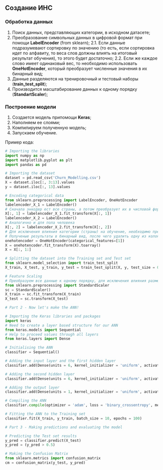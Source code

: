 ## Создание ИНС
### Обработка данных
1. Поиск данных, представляющих категории, в исходном датасете;
2. Преобразование символьных данных в цифровой формат при помощи **LabelEncoder** (from sklearn);
2.1. Если данные подразумевают сортировку по значению (то есть, если сортировка идет по алфавиту, то веса слов должны влиять на итоговый результат обучения), то этого будет достаточно;
2.2. Если же каждое слово имеет одинаковый вес, то необходимо использовать **OneHotEncoder**, который преобразует численные значения в их бинарный вид;
3. Данные разделяются на тренировочный и тестовый наборы (**train_test_split**);
4. Производится масштабирование данных к одному порядку (**StandartScaler**);
### Построение модели
1. Создается модель припомощи **Keras**;
2. Наполняем ее слоями;
3. Компилируем полученную модель;
4. Запускаем обучение.

Пример кода:
```python
# Importing the libraries
import numpy as np
import matplotlib.pyplot as plt
import pandas as pd

# Importing the dataset
dataset = pd.read_csv('Churn_Modelling.csv')
X = dataset.iloc[:, 3:13].values
y = dataset.iloc[:, 13].values

# Encoding categorical data
from sklearn.preprocessing import LabelEncoder, OneHotEncoder
labelencoder_X_1 = LabelEncoder()
# Сначала энкодер ест все страны, а потом преобразует их в числовой формат
X[:, 1] = labelencoder_X_1.fit_transform(X[:, 1])
labelencoder_X_2 = LabelEncoder()
# Аналогично и для пола человека
X[:, 2] = labelencoder_X_2.fit_transform(X[:, 2])
# Для исключения влияния категории (страны) на обучение, необходимо преобразовать
# Полученые результаты в бинарный вид, после чего удалить одну из колонок, исключив переобучаемость
onehotencoder = OneHotEncoder(categorical_features=[1])
X = onehotencoder.fit_transform(X).toarray()
X = X[:, 1:]

# Splitting the dataset into the Training set and Test set
from sklearn.model_selection import train_test_split
X_train, X_test, y_train, y_test = train_test_split(X, y, test_size = 0.2, random_state = 0)

# Feature Scaling
# Преобразуем все данные к одному порядку, для исключения влияния размерности
from sklearn.preprocessing import StandardScaler
sc = StandardScaler()
X_train = sc.fit_transform(X_train)
X_test = sc.transform(X_test)

# Part 2 - Now let's make the ANN!

# Importing the Keras libraries and packages
import keras
# Need to create a layer based structure for our ANN
from keras.models import Sequential
# Help to proceed values through all layers
from keras.layers import Dense

# Initialising the ANN
classifier = Sequential()

# Adding the input layer and the first hidden layer
classifier.add(Dense(units = 6, kernel_initializer = 'uniform', activation = 'relu', input_dim = 11))

# Adding the second hidden layer
classifier.add(Dense(units = 6, kernel_initializer = 'uniform', activation = 'relu'))

# Adding the output layer
classifier.add(Dense(units = 1, kernel_initializer = 'uniform', activation = 'sigmoid'))

# Compiling the ANN
classifier.compile(optimizer = 'adam', loss = 'binary_crossentropy', metrics = ['accuracy'])

# Fitting the ANN to the Training set
classifier.fit(X_train, y_train, batch_size = 10, epochs = 100)

# Part 3 - Making predictions and evaluating the model

# Predicting the Test set results
y_pred = classifier.predict(X_test)
y_pred = (y_pred > 0.5)

# Making the Confusion Matrix
from sklearn.metrics import confusion_matrix
cm = confusion_matrix(y_test, y_pred)
```